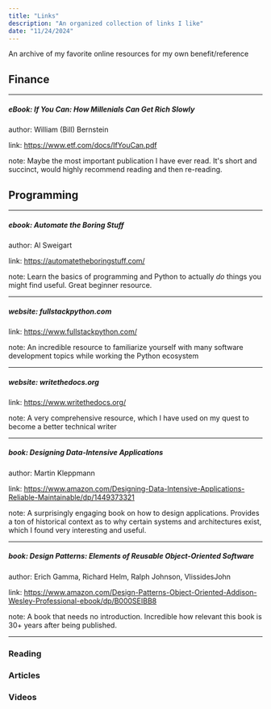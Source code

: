```yaml
---
title: "Links"
description: "An organized collection of links I like"
date: "11/24/2024"
---
```

An archive of my favorite online resources for my own benefit/reference

## Finance

------------------------------------------------------------------------

##### eBook: If You Can: How Millenials Can Get Rich Slowly
author: William (Bill) Bernstein

link: https://www.etf.com/docs/IfYouCan.pdf

note: Maybe the most important publication I have ever read. It's short and succinct, would highly recommend reading and then re-reading.


## Programming

------------------------------------------------------------------------

##### ebook: Automate the Boring Stuff
author: Al Sweigart

link: https://automatetheboringstuff.com/

note: Learn the basics of programming and Python to actually <i>do</i> things you might find useful. Great beginner resource.

------------------------------------------------------------------------

##### website: fullstackpython.com
link: https://www.fullstackpython.com/

note: An incredible resource to familiarize yourself with many software development topics while working the Python ecosystem

------------------------------------------------------------------------

##### website: writethedocs.org
link: https://www.writethedocs.org/

note: A very comprehensive resource, which I have used on my quest to become a better technical writer

------------------------------------------------------------------------

##### book: Designing Data-Intensive Applications
author: Martin Kleppmann

link: https://www.amazon.com/Designing-Data-Intensive-Applications-Reliable-Maintainable/dp/1449373321

note: A surprisingly engaging book on how to design applications. Provides a ton of historical context as to why certain systems and architectures exist, which I found very interesting and useful.

------------------------------------------------------------------------

##### book: Design Patterns: Elements of Reusable Object-Oriented Software
author: Erich Gamma, Richard Helm, Ralph Johnson, VlissidesJohn

link: https://www.amazon.com/Design-Patterns-Object-Oriented-Addison-Wesley-Professional-ebook/dp/B000SEIBB8

note: A book that needs no introduction. Incredible how relevant this book is 30+ years after being published.

------------------------------------------------------------------------

### Reading

### Articles

### Videos